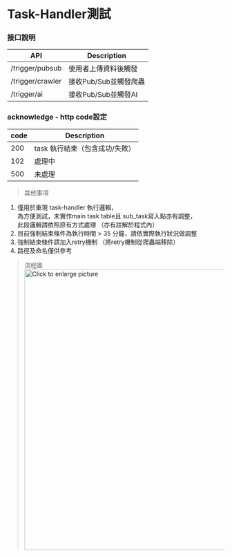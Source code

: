 # Task-Handler測試

### 接口說明
|API|Description|
|--|--|
|/trigger/pubsub|使用者上傳資料後觸發|
|/trigger/crawler|接收Pub/Sub並觸發爬蟲|
|/trigger/ai|接收Pub/Sub並觸發AI|

### acknowledge - http code設定
|code|Description|
|--|--|
|200|task 執行結束（包含成功/失敗）|
|102|處理中|
|500|未處理|

> 其他事項
1. 僅用於重現 task-handler 執行邏輯，<br/>為方便測試，未實作main task table且 sub_task寫入點亦有調整，<br/>此段邏輯請依照原有方式處理
（亦有註解於程式內）
2. 目前強制結束條件為執行時間 > 35 分鐘，請依實際執行狀況做調整
3. 強制結束條件請加入retry機制 （將retry機制從爬蟲端移除）
4. 路徑及命名僅供參考

> 流程圖
<a href="https://drive.google.com/uc?export=view&id=1gcEY9iwG35fL4YmuXq9CeDw6J7kOkP-t"><img src="https://drive.google.com/uc?export=view&id=1gcEY9iwG35fL4YmuXq9CeDw6J7kOkP-t" style="width: 650px; max-width: 100%; height: auto" title="Click to enlarge picture" />